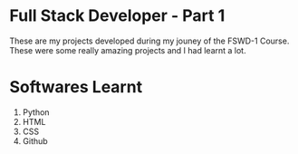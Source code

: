 # Full Stack Developer - Part 1

These are my projects developed during my jouney of the FSWD-1 Course. These were some really amazing projects and I had learnt a lot.

# Softwares Learnt

1. Python
2. HTML
3. CSS
4. Github
